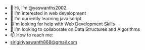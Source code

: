 - 👋 Hi, I’m @yaswanths2002
- 👀 I’m interested in web development
- 🌱 I’m currently learning java script
- 🤔I'm looking for help with Web Development Skills
- 💞️ I’m looking to collaborate on Data Structures and Algorithms
- 📫 How to reach me:
- sirigiriyaswanth868@gmail.com

<!---
yaswanths2002/yaswanths2002 is a ✨ special ✨ repository because its `README.md` (this file) appears on your GitHub profile.
You can click the Preview link to take a look at your changes.
--->

